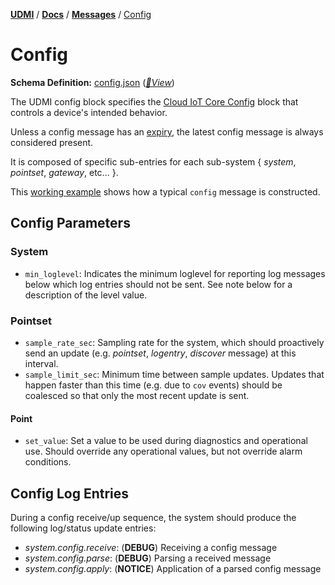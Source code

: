 [**UDMI**](../../) / [**Docs**](../) / [**Messages**](./) / [Config](#)

# Config

**Schema Definition:** [config.json](../../schema/config.json)
 ([_🧬View_](../../gencode/docs/config.html))

The UDMI config block specifies the
[Cloud IoT Core Config](https://cloud.google.com/iot/docs/how-tos/config/configuring-devices)
block that controls a device's intended behavior.

Unless a config message has an [expiry](../specs/sequences/writeback.md#value-expiration), the latest
config message is always considered present.

It is composed of specific sub-entries for each sub-system { _system_, _pointset_, _gateway_, etc... }.

This [working example](../../tests/schemas/config/example.json) shows how a typical `config` message
is constructed.

## Config Parameters

### System
* `min_loglevel`: Indicates the minimum loglevel for reporting log messages below which log entries
should not be sent. See note below for a description of the level value.

### Pointset

* `sample_rate_sec`: Sampling rate for the system, which should proactively send an
update (e.g. _pointset_, _logentry_, _discover_ message) at this interval.
* `sample_limit_sec`: Minimum time between sample updates. Updates that happen faster than this time
(e.g. due to `cov` events) should be coalesced so that only the most recent update is sent.

#### Point

* `set_value`: Set a value to be used during diagnostics and operational use. Should
override any operational values, but not override alarm conditions.

## Config Log Entries

During a config receive/up sequence, the system should produce the following log/status update entries:
* _system.config.receive_: (**DEBUG**) Receiving a config message
* _system.config.parse_: (**DEBUG**) Parsing a received message
* _system.config.apply_: (**NOTICE**) Application of a parsed config message

